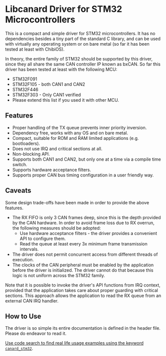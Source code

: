 # Libcanard Driver for STM32 Microcontrollers

This is a compact and simple driver for STM32 microcontrollers.
It has no dependencies besides a tiny part of the standard C library,
and can be used with virtually any operating system or on bare metal
(so far it has been tested at least with ChibiOS).

In theory, the entire family of STM32 should be supported by this driver,
since they all share the same CAN controller IP known as bxCAN.
So far this driver has been tested at least with the following MCU:

* STM32F091
* STM32F105 - both CAN1 and CAN2
* STM32F446
* STM32F303 - Only CAN1 verified
* Please extend this list if you used it with other MCU.

## Features

* Proper handling of the TX queue prevents inner priority inversion.
* Dependency free, works with any OS and on bare metal.
* Compact, suitable for ROM and RAM limited applications (e.g. bootloaders).
* Does not use IRQ and critical sections at all.
* Non-blocking API.
* Supports both CAN1 and CAN2, but only one at a time via a compile time switch.
* Supports hardware acceptance filters.
* Supports proper CAN bus timing configuration in a user friendly way.

## Caveats

Some design trade-offs have been made in order to provide the above features.

* The RX FIFO is only 3 CAN frames deep,
since this is the depth provided by the CAN hardware.
In order to avoid frame loss due to RX overrun,
the following measures should be adopted:
  * Use hardware acceptance filters - the driver
provides a convenient API to configure them.
  * Read the queue at least every 3x minimum frame transmission intervals.
* The driver does not permit concurrent access from different threads of execution.
* The clocks of the CAN peripheral must be enabled by the application
before the driver is initialized.
The driver cannot do that because this logic is not uniform across the STM32 family.

Note that it is possible to invoke the driver's API functions from IRQ context,
provided that the application takes care about proper guarding with critical sections.
This approach allows the application to read the RX queue from an external CAN IRQ handler.

## How to Use

The driver is so simple its entire documentation is defined in the header file.
Please do endeavor to read it.

[Use code search to find real life usage examples using the keyword `canard_stm32`](https://github.com/search?q=canard_stm32&type=Code&utf8=%E2%9C%93).
